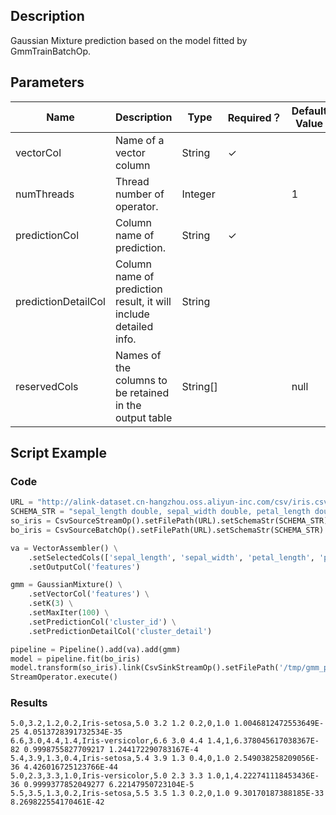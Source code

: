 ## Description
Gaussian Mixture prediction based on the model fitted by GmmTrainBatchOp.

## Parameters
| Name | Description | Type | Required？ | Default Value |
| --- | --- | --- | --- | --- |
| vectorCol | Name of a vector column | String | ✓ |  |
| numThreads | Thread number of operator. | Integer |  | 1 |
| predictionCol | Column name of prediction. | String | ✓ |  |
| predictionDetailCol | Column name of prediction result, it will include detailed info. | String |  |  |
| reservedCols | Names of the columns to be retained in the output table | String[] |  | null |

## Script Example
### Code
```python
URL = "http://alink-dataset.cn-hangzhou.oss.aliyun-inc.com/csv/iris.csv"
SCHEMA_STR = "sepal_length double, sepal_width double, petal_length double, petal_width double, category string";
so_iris = CsvSourceStreamOp().setFilePath(URL).setSchemaStr(SCHEMA_STR)
bo_iris = CsvSourceBatchOp().setFilePath(URL).setSchemaStr(SCHEMA_STR)

va = VectorAssembler() \
    .setSelectedCols(['sepal_length', 'sepal_width', 'petal_length', 'petal_width']) \
    .setOutputCol('features')

gmm = GaussianMixture() \
    .setVectorCol('features') \
    .setK(3) \
    .setMaxIter(100) \
    .setPredictionCol('cluster_id') \
    .setPredictionDetailCol('cluster_detail')

pipeline = Pipeline().add(va).add(gmm)
model = pipeline.fit(bo_iris)
model.transform(so_iris).link(CsvSinkStreamOp().setFilePath('/tmp/gmm_pred.csv').setOverwriteSink(True))
StreamOperator.execute()
```

### Results

```
5.0,3.2,1.2,0.2,Iris-setosa,5.0 3.2 1.2 0.2,0,1.0 1.0046812472553649E-25 4.0513728391732534E-35
6.6,3.0,4.4,1.4,Iris-versicolor,6.6 3.0 4.4 1.4,1,6.378045617038367E-82 0.9998755827709217 1.244172290783167E-4
5.4,3.9,1.3,0.4,Iris-setosa,5.4 3.9 1.3 0.4,0,1.0 2.549038258209056E-36 4.426016725123766E-44
5.0,2.3,3.3,1.0,Iris-versicolor,5.0 2.3 3.3 1.0,1,4.222741118453436E-36 0.9999377852049277 6.22147950723104E-5
5.5,3.5,1.3,0.2,Iris-setosa,5.5 3.5 1.3 0.2,0,1.0 9.30170187388185E-33 8.269822554170461E-42

```
